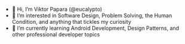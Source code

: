 - 👋 Hi, I’m Viktor Papara (@eucalypto)
- 👀 I’m interested in Software Design, Problem Solving, the Human Condition, and anything that tickles my curiosity
- 🌱 I’m currently learning Android Development, Design Patterns, and other professional developer topics

<!---
eucalypto/eucalypto is a ✨ special ✨ repository because its `README.md` (this file) appears on your GitHub profile.
You can click the Preview link to take a look at your changes.
--->
